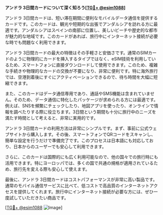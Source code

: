 **アンドラ 3日間カードについて深く知ろう[[TG💪+ @esim1088](https://t.me/s/esim1088)]**

アンドラ 3日間カードは、短い滞在期間に便利なモバイルデータ通信を提供するカードです。このカードは、観光や短期的な出張でアンダルシアを訪れる方に最適です。アンダルシアはスペインの南部に位置し、美しいビーチや歴史的な都市が魅力的な地域です。このカードがあれば、旅行中にインターネット接続が必要な時でも問題なく利用できます。

アンドラ 3日間カードの最大の特徴はその手軽さと安価さです。通常のSIMカードのように物理的にカードを挿入するタイプではなく、eSIM技術を利用しているため、スマートフォンに直接ダウンロードして使用できます。このため、複雑な手続きや物理的なカードの交換が不要になり、非常に便利です。特に海外旅行では、空港到着後にすぐにアクティベーションできるので、待ち時間を大幅に短縮できます。

また、このカードはデータ通信専用であり、通話やSMS機能は含まれていません。そのため、データ通信に特化したパッケージが求められる方には最適です。例えば、SNSを頻繁にチェックしたり、地図アプリを使ったり、オンラインで情報を調べたりする際に役立ちます。3日間という期間も十分に旅行中のニーズを満たす時間として考えると、非常に実用的です。

アンドラ 3日間カードの利用方法は非常にシンプルです。まず、事前に公式ウェブサイトから購入します。その後、スマートフォンでQRコードをスキャンし、簡単な設定を行うだけで準備完了です。このプロセスは日本語にも対応しており、日本からのユーザーでも安心して利用できます。

さらに、このカードは国際的にも広く利用可能なので、他の国々での旅行時にも活用できます。特にヨーロッパでは、多くの国で共通の規格が適用されているため、旅行先を変える際も安心して使えます。

最後に、アンドラ 3日間カードはコストパフォーマンスが非常に高い製品です。通常のモバイル通信サービスに比べて、低コストで高品質のインターネットアクセスを提供してくれます。旅行中にインターネット接続が必要な方には、ぜひ一度試していただきたい商品です。

[[TG💪+ @esim1088](https://t.me/s/esim1088) ![Image](https://i.postimg.cc/Y0z9fWf4/image.png)]